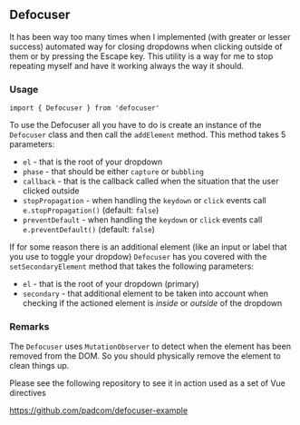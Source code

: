 ## Defocuser

It has been way too many times when I implemented (with greater or lesser success) automated way
for closing dropdowns when clicking outside of them or by pressing the Escape key. This utility
is a way for me to stop repeating myself and have it working always the way it should.

### Usage

```
import { Defocuser } from 'defocuser'
```

To use the Defocuser all you have to do is create an instance of the ```Defocuser``` class and then
call the ```addElement``` method. This method takes 5 parameters:

* ```el``` - that is the root of your dropdown
* ```phase``` - that should be either ```capture``` or ```bubbling```
* ```callback``` - that is the callback called when the situation that the user clicked outside
* ```stopPropagation``` - when handling the ```keydown``` or ```click``` events call ```e.stopPropagation()``` (default: `false`)
* ```preventDefault``` - when handling the ```keydown``` or ```click``` events call ```e.preventDefault()``` (default: `false`)

If for some reason there is an additional element (like an input or label that you use to toggle
your dropdow) ```Defocuser``` has you covered with the ```setSecondaryElement``` method that takes
the following parameters:

* ```el``` - that is the root of your dropdown (primary)
* ```secondary``` - that additional element to be taken into account when checking if the actioned
element is _inside_ or _outside_ of the dropdown

### Remarks

The ```Defocuser``` uses ```MutationObserver``` to detect when the element has been removed from
the DOM. So you should physically remove the element to clean things up.

Please see the following repository to see it in action used as a set of Vue directives

https://github.com/padcom/defocuser-example
